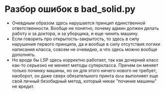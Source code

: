 # Разбор ошибок в bad_solid.py

- Очевдным образом здесь нарушается принцип единственной ответственности. Вообще не понятно, почему админ должен делать работу и за доктора, и за уборщика, и еще чинить машину.
- Если говорить про открытость-закрытость, то здесь в силу нарушения первого принципа, да и вообще в силу отсутствия логики написания класса, совсем не очевидно, а что здесь можно вообще дополнять.
- Но вроде бы LSP здесь корректно работает, так как дочерний класс как-то серьезно не меняет методы суперкласса. Причем он меняет только починку машины, но он для этого ничего нового не требует, наоборот, он даже сверх обязательного принта `done` выполняет еще свой личный безобидный метод, который никак "починке машины" не вредит.